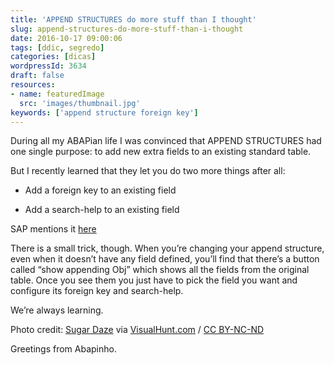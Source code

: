 ```yaml
---
title: 'APPEND STRUCTURES do more stuff than I thought'
slug: append-structures-do-more-stuff-than-i-thought
date: 2016-10-17 09:00:06
tags: [ddic, segredo]
categories: [dicas]
wordpressId: 3634
draft: false
resources:
- name: featuredImage
  src: 'images/thumbnail.jpg'
keywords: ['append structure foreign key']
---
```

During all my ABAPian life I was convinced that APPEND STRUCTURES had one single purpose: to add new extra fields to an existing standard table.

But I recently learned that they let you do two more things after all:

<!--more-->

  * Add a foreign key to an existing field

  * Add a search-help to an existing field

SAP mentions it [here][1]

There is a small trick, though. When you’re changing your append structure, even when it doesn’t have any field defined, you’ll find that there’s a button called “show appending Obj” which shows all the fields from the original table. Once you see them you just have to pick the field you want and configure its foreign key and search-help.

We’re always learning.

Photo credit: [Sugar Daze][2] via [VisualHunt.com][3] / [CC BY-NC-ND][4]

Greetings from Abapinho.

   [1]: https://help.sap.com/saphelp_nw73/helpdata/en/cf/21ebc9446011d189700000e8322d00/content.htm
   [2]: https://www.flickr.com/photos/catbeurnier/3114941639/
   [3]: https://visualhunt.com
   [4]: http://creativecommons.org/licenses/by-nc-nd/2.0/
